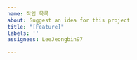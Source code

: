```yaml
---
name: 작업 목록
about: Suggest an idea for this project
title: "[Feature]"
labels: ''
assignees: LeeJeongbin97

---
```



